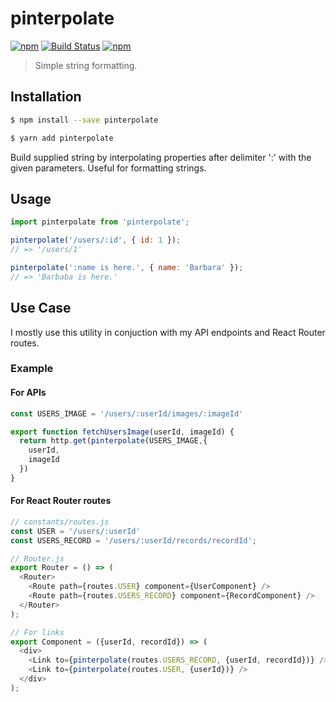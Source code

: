 # pinterpolate

[![npm](https://img.shields.io/npm/v/pinterpolate.svg)](https://www.npmjs.com/package/pinterpolate)
[![Build Status](https://travis-ci.org/pratishshr/pinterpolate.svg?branch=master)](https://travis-ci.org/pratishshr/pinterpolate)
[![npm](https://img.shields.io/npm/dt/pinterpolate.svg)](https://www.npmjs.com/package/pinterpolate)

> Simple string formatting.

## Installation

```sh
$ npm install --save pinterpolate
```

```sh
$ yarn add pinterpolate
```

Build supplied string by interpolating properties after delimiter ':' with the given parameters.
Useful for formatting strings.

## Usage

```js
import pinterpolate from 'pinterpolate';

pinterpolate('/users/:id', { id: 1 });
// => '/users/1'

pinterpolate(':name is here.', { name: 'Barbara' });
// => 'Barbaba is here.'
```

## Use Case

I mostly use this utility in conjuction with my API endpoints and React Router routes.

### Example

#### For APIs
```js
const USERS_IMAGE = '/users/:userId/images/:imageId'

export function fetchUsersImage(userId, imageId) {
  return http.get(pinterpolate(USERS_IMAGE,{
    userId,
    imageId
  })
}
```

#### For React Router routes
```js
// constants/routes.js
const USER = '/users/:userId'
const USERS_RECORD = '/users/:userId/records/recordId';

// Router.js
export Router = () => (
  <Router> 
    <Route path={routes.USER} component={UserComponent} />
    <Route path={routes.USERS_RECORD} component={RecordComponent} />
  </Router>
);

// For links
export Component = ({userId, recordId}) => (
  <div>
    <Link to={pinterpolate(routes.USERS_RECORD, {userId, recordId})} />
    <Link to={pinterpolate(routes.USER, {userId})} />
  </div>
);
```
